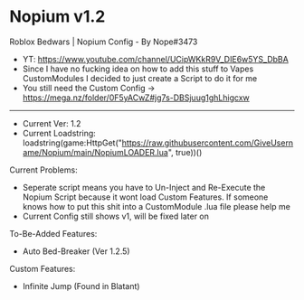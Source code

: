 # Nopium v1.2
Roblox Bedwars | Nopium Config - By Nope#3473
- YT: https://www.youtube.com/channel/UCipWKkR9V_DIE6w5YS_DbBA
- Since I have no fucking idea on how to add this stuff to Vapes CustomModules  I decided to just create a Script to do it for me
- You still need the Custom Config -> https://mega.nz/folder/0F5yACwZ#jg7s-DBSjuug1ghLhigcxw
------------------------------------------------------------------------------------------

- Current Ver: 1.2
- Current Loadstring: loadstring(game:HttpGet("https://raw.githubusercontent.com/GiveUsername/Nopium/main/NopiumLOADER.lua", true))()

Current Problems:

- Seperate script means you have to Un-Inject and Re-Execute the Nopium Script because it wont load Custom Features. If someone knows how to put this shit into a CustomModule .lua file please help me
- Current Config still shows v1, will be fixed later on

To-Be-Added Features:

 - Auto Bed-Breaker (Ver 1.2.5)

Custom Features:

 - Infinite Jump (Found in Blatant)

